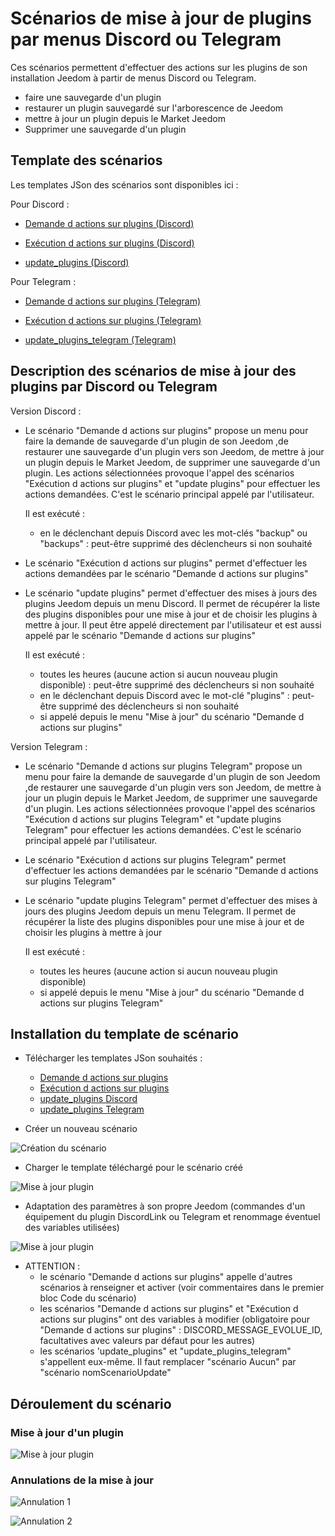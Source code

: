 # Scénarios de mise à jour de plugins par menus Discord ou Telegram

Ces scénarios permettent d'effectuer des actions sur les plugins de son installation Jeedom à partir de menus Discord ou Telegram.
- faire une sauvegarde d'un plugin
- restaurer un plugin sauvegardé sur l'arborescence de Jeedom
- mettre à jour un plugin depuis le Market Jeedom
- Supprimer une sauvegarde d'un plugin

## Template des scénarios

Les templates JSon des scénarios sont disponibles ici :

Pour Discord :

- [Demande d actions sur plugins (Discord)](./templates/demande_d_actions_sur_plugins.json)

- [Exécution d actions sur plugins (Discord)](./templates/execution_d_actions_sur_plugins.json)

- [update_plugins (Discord)](./templates/update_plugins.json)

Pour Telegram :

- [Demande d actions sur plugins (Telegram)](./templates/demande_d_actions_sur_plugins_telegram.json)

- [Exécution d actions sur plugins (Telegram)](./templates/execution_d_actions_sur_plugins_telegram.json)

- [update_plugins_telegram (Telegram)](./templates/update_plugins_telegram.json)

## Description des scénarios de mise à jour des plugins par Discord ou Telegram

Version Discord :

- Le scénario "Demande d actions sur plugins" propose un menu pour faire la demande de sauvegarde d'un plugin de son Jeedom ,de restaurer une sauvegarde d'un plugin vers son Jeedom, de mettre à jour un plugin depuis le Market Jeedom, de supprimer une sauvegarde d'un plugin.
  Les actions sélectionnées provoque l'appel des scénarios "Exécution d actions sur plugins" et "update plugins" pour effectuer les actions demandées.
  C'est le scénario principal appelé par l'utilisateur.

  Il est exécuté :
    - en le déclenchant depuis Discord avec les mot-clés "backup" ou "backups" : peut-être supprimé des déclencheurs si non souhaité

- Le scénario "Exécution d actions sur plugins" permet d'effectuer les actions demandées par le scénario "Demande d actions sur plugins"

- Le scénario "update plugins" permet d'effectuer des mises à jours des plugins Jeedom depuis un menu Discord.
  Il permet de récupérer la liste des plugins disponibles pour une mise à jour et de choisir les plugins à mettre à jour.
  Il peut être appelé directement par l'utilisateur et est aussi appelé par le scénario "Demande d actions sur plugins"

  Il est exécuté :
    - toutes les heures (aucune action si aucun nouveau plugin disponible) : peut-être supprimé des déclencheurs si non souhaité
    - en le déclenchant depuis Discord avec le mot-clé "plugins" : peut-être supprimé des déclencheurs si non souhaité
    - si appelé depuis le menu "Mise à jour" du scénario "Demande d actions sur plugins"

Version Telegram :

- Le scénario "Demande d actions sur plugins Telegram" propose un menu pour faire la demande de sauvegarde d'un plugin de son Jeedom ,de restaurer une sauvegarde d'un plugin vers son Jeedom, de mettre à jour un plugin depuis le Market Jeedom, de supprimer une sauvegarde d'un plugin.
  Les actions sélectionnées provoque l'appel des scénarios "Exécution d actions sur plugins Telegram" et "update plugins Telegram" pour effectuer les actions demandées.
  C'est le scénario principal appelé par l'utilisateur.

- Le scénario "Exécution d actions sur plugins Telegram" permet d'effectuer les actions demandées par le scénario "Demande d actions sur plugins Telegram"
 
- Le scénario "update plugins Telegram" permet d'effectuer des mises à jours des plugins Jeedom depuis un menu Telegram.
  Il permet de récupérer la liste des plugins disponibles pour une mise à jour et de choisir les plugins à mettre à jour

  Il est exécuté :
    - toutes les heures (aucune action si aucun nouveau plugin disponible)
    - si appelé depuis le menu "Mise à jour" du scénario "Demande d actions sur plugins Telegram"

## Installation du template de scénario

- Télécharger les templates JSon souhaités : 
  - [Demande d actions sur plugins](./templates/demande_d_actions_sur_plugins.json)
  - [Exécution d actions sur plugins](./templates/execution_d_actions_sur_plugins.json)
  - [update_plugins Discord](./templates/update_plugins.json)
  - [update_plugins Telegram](./templates/update_plugins_telegram.json)

- Créer un nouveau scénario

![Création du scénario](./doc/images/createScenario.png)

- Charger le template téléchargé pour le scénario créé

![Mise à jour plugin](./doc/images/loadTemplate.png)

- Adaptation des paramètres à son propre Jeedom (commandes d'un équipement du plugin DiscordLink ou Telegram et renommage éventuel des variables utilisées)

![Mise à jour plugin](./doc/images/applyTemplate.png)

- ATTENTION : 
  - le scénario "Demande d actions sur plugins" appelle d'autres scénarios à renseigner et activer (voir commentaires dans le premier bloc Code du scénario)
  - les scénarios "Demande d actions sur plugins" et "Exécution d actions sur plugins" ont des variables à modifier (obligatoire pour "Demande d actions sur plugins" : DISCORD_MESSAGE_EVOLUE_ID, facultatives avec valeurs par défaut pour les autres)
  - les scénarios 'update_plugins" et "update_plugins_telegram" s'appellent eux-même. Il faut remplacer "scénario Aucun" par "scénario nomScenarioUpdate"

## Déroulement du scénario

### Mise à jour d'un plugin

![Mise à jour plugin](./doc/images/updatePlugin.png)

### Annulations de la mise à jour

![Annulation 1](./doc/images/updateCancelled.png)

![Annulation 2](./doc/images/UpdateCanceledFromList.png)
